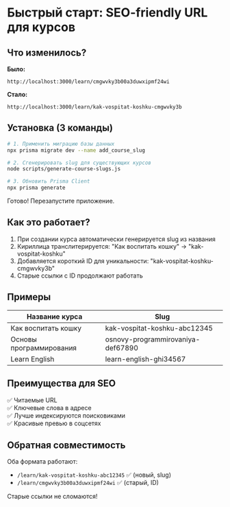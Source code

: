 # Быстрый старт: SEO-friendly URL для курсов

## Что изменилось?

**Было:**
```
http://localhost:3000/learn/cmgwvky3b00a3duwxipmf24wi
```

**Стало:**
```
http://localhost:3000/learn/kak-vospitat-koshku-cmgwvky3b
```

## Установка (3 команды)

```bash
# 1. Применить миграцию базы данных
npx prisma migrate dev --name add_course_slug

# 2. Сгенерировать slug для существующих курсов
node scripts/generate-course-slugs.js

# 3. Обновить Prisma Client
npx prisma generate
```

Готово! Перезапустите приложение.

## Как это работает?

1. При создании курса автоматически генерируется slug из названия
2. Кириллица транслитерируется: "Как воспитать кошку" → "kak-vospitat-koshku"
3. Добавляется короткий ID для уникальности: "kak-vospitat-koshku-cmgwvky3b"
4. Старые ссылки с ID продолжают работать

## Примеры

| Название курса | Slug |
|----------------|------|
| Как воспитать кошку | kak-vospitat-koshku-abc12345 |
| Основы программирования | osnovy-programmirovaniya-def67890 |
| Learn English | learn-english-ghi34567 |

## Преимущества для SEO

✅ Читаемые URL  
✅ Ключевые слова в адресе  
✅ Лучше индексируются поисковиками  
✅ Красивые превью в соцсетях  

## Обратная совместимость

Оба формата работают:
- `/learn/kak-vospitat-koshku-abc12345` ✅ (новый, slug)
- `/learn/cmgwvky3b00a3duwxipmf24wi` ✅ (старый, ID)

Старые ссылки не сломаются!
